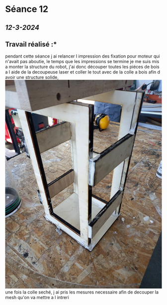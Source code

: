 # **Séance 12**
## *12-3-2024* 

## Travail réalisé :*
pendant cette séance j ai relancer l impression des fixation pour moteur qui n'avait pas aboutie, le temps que les impressions se termine je me suis mis a monter la structure du robot,
j'ai donc découper toutes les piéces de bois a l aide de la decoupeuse laser et coller le tout avec de la colle a bois afin d avoir une structure solide,
![](https://github.com/TibaudoRomain/ProjetAR/blob/main/Reports/Anas/Images/WhatsApp%20Image%202024-03-19%20at%2007.57.59%20(1).jpeg?raw=true)
une fois la colle seché, j ai pris les mesures necessaire afin de decouper la mesh qu'on va mettre a l intreri

